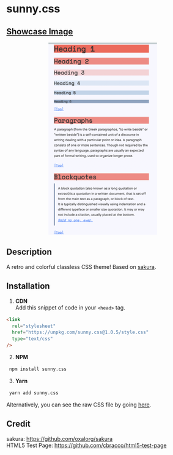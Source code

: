 # sunny.css

## [Showcase Image](https://y-arjun-y.github.io/sunny.css/)

<div align="center">
<img src="sunny.png" height="500px">  
</div>

## Description

A retro and colorful classless CSS theme! Based on [sakura](https://github.com/oxalorg/sakura).

## Installation

1. **CDN**  
   Add this snippet of code in your `<head>` tag.

```html
<link
  rel="stylesheet"
  href="https://unpkg.com/sunny.css@1.0.5/style.css"
  type="text/css"
/>
```

2. **NPM**

```bash
 npm install sunny.css
```

3. **Yarn**

```bash
 yarn add sunny.css
```

Alternatively, you can see the raw CSS file by going [here](https://raw.githubusercontent.com/y-arjun-y/sunny.css/main/style.css).

## Credit

sakura: https://github.com/oxalorg/sakura  
HTML5 Test Page: https://github.com/cbracco/html5-test-page
